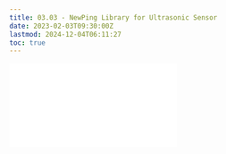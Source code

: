 ```yaml
---
title: 03.03 - NewPing Library for Ultrasonic Sensor
date: 2023-02-03T09:30:00Z
lastmod: 2024-12-04T06:11:27
toc: true
---
```


![Link to included file content](../../../../arduino/newping-library-ultrasonic-sensor.md)
